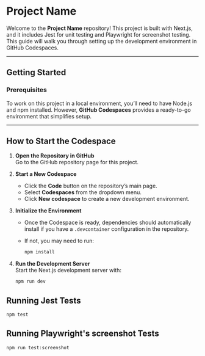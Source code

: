 # Project Name

Welcome to the **Project Name** repository! This project is built with Next.js, and it includes Jest for unit testing and Playwright for screenshot testing. This guide will walk you through setting up the development environment in GitHub Codespaces.

---

## Getting Started

### Prerequisites

To work on this project in a local environment, you’ll need to have Node.js and npm installed. However, **GitHub Codespaces** provides a ready-to-go environment that simplifies setup.

---

## How to Start the Codespace

1. **Open the Repository in GitHub**  
   Go to the GitHub repository page for this project.

2. **Start a New Codespace**  
   - Click the **Code** button on the repository’s main page.
   - Select **Codespaces** from the dropdown menu.
   - Click **New codespace** to create a new development environment.

3. **Initialize the Environment**  
   - Once the Codespace is ready, dependencies should automatically install if you have a `.devcontainer` configuration in the repository.
   - If not, you may need to run:

     ```bash
     npm install
     ```

4. **Run the Development Server**  
   Start the Next.js development server with:

   ```bash
   npm run dev


## Running Jest Tests

```bash
npm test
```

## Running Playwright's screenshot Tests

```bash
npm run test:screenshot
```
